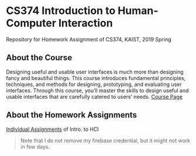 # CS374 Introduction to Human-Computer Interaction
Repository for Homework Assignment of CS374, KAIST, 2019 Spring 

## About the Course
Designing useful and usable user interfaces is much more than designing fancy and beautiful things. This course introduces fundamental principles, techniques, and methods for designing, prototyping, and evaluating user interfaces. Through this course, you’ll master the skills to design useful and usable interfaces that are carefully catered to users’ needs. [Course Page](https://www.kixlab.org/courses/cs374-spring-2019/index.html)

## About the Homework Assignments
[Individual Assignments](https://www.kixlab.org/courses/cs374-spring-2019/assignments.html) of Intro. to HCI
> Note that I do not remove my firebase credential, but it might not work in few days.
